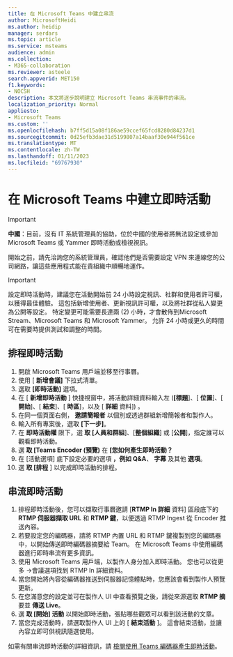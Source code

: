 ```yaml
---
title: 在 Microsoft Teams 中建立串流
author: MicrosoftHeidi
ms.author: heidip
manager: serdars
ms.topic: article
ms.service: msteams
audience: admin
ms.collection:
- M365-collaboration
ms.reviewer: asteele
search.appverid: MET150
f1.keywords:
- NOCSH
description: 本文將逐步說明建立 Microsoft Teams 串流事件的串流。
localization_priority: Normal
appliesto:
- Microsoft Teams
ms.custom: ''
ms.openlocfilehash: b7ff5d15a08f186ae59ccef65fcd8280d84237d1
ms.sourcegitcommit: 0d25efb3dae31d5199807a14baaf30e944f561ce
ms.translationtype: MT
ms.contentlocale: zh-TW
ms.lasthandoff: 01/11/2023
ms.locfileid: "69767930"
---
```

# <a name="create-a-live-event-in-microsoft-teams"></a>在 Microsoft Teams 中建立即時活動

> [!IMPORTANT]
> **中國**：目前，沒有 IT 系統管理員的協助，位於中國的使用者將無法設定或參加 Microsoft Teams 或 Yammer 即時活動或檢視視訊。
>
> 開始之前，請先洽詢您的系統管理員，確認他們是否需要設定 VPN 來連線您的公司網路，讓這些應用程式能在貴組織中順暢地運作。

> [!IMPORTANT]
> 設定即時活動時，建議您在活動開始前 24 小時設定視訊、社群和使用者許可權，以獲得最佳體驗。 這包括新增使用者、更新視訊許可權，以及將社群從私人變更為公開等設定。 特定變更可能需要長達兩 (2) 小時，才會散佈到Microsoft Stream、Microsoft Teams 和 Microsoft Yammer。 允許 24 小時或更久的時間可在需要時提供測試和調整的時間。

## <a name="schedule-the-live-event"></a>排程即時活動

1. 開啟 Microsoft Teams 用戶端並移至行事曆。
1. 使用 [ **新增會議]** 下拉式清單。
1. 選取 **[即時活動]** 選項。
1. 在 [ **新增即時活動** ] 快捷視窗中，將活動詳細資料輸入左 (**[標題**]、[ **位置**]、[ **開始**]、[ **結束**]、[ **時區**]，以及 [ **詳細** 資料]) 。
1. 在同一個頁面右側， **邀請簡報者** 以個別或透過群組新增簡報者和製作人。
1. 輸入所有專案後，選取 **[下一步]**。
1. 在 **即時活動權** 限下，選 **取 [人員和群組**]、[**整個組織**] 或 [**公開**]，指定誰可以觀看即時活動。
1. 選 **取 [Teams Encoder (預覽)** 在 **[您如何產生即時活動？**
1. 在 [活動選項] 底下設定必要的選項 **，例如 Q&A**、 **字幕** 及其他 **選項**。
1. 選 **取 [排程** ] 以完成即時活動的排程。

## <a name="stream-the-live-event"></a>串流即時活動

1. 排程即時活動後，您可以擷取行事曆邀請 [**RTMP In 詳細** 資料] 區段底下的 **RTMP 伺服器擷取 URL** 和 **RTMP 鍵**，以便透過 RTMP Ingest 從 Encoder 推送內容。
1. 若要設定您的編碼器，請將 RTMP 內置 URL 和 RTMP 鍵複製到您的編碼器中，以開始傳送即時編碼器摘要給 Team。 在 Microsoft Teams 中使用編碼器進行即時串流有更多資訊。
1. 使用 Microsoft Teams 用戶端，以製作人身分加入即時活動。 您也可以從更多 ->會議選項找到 RTMP In 詳細資料。
1. 當您開始將內容從編碼器推送到伺服器記憶體點時，您應該會看到製作人預覽更新。
1. 在您滿意您的設定並可在製作人 UI 中查看預覽之後，請從來源選取 **RTMP 摘** 要並 **傳送 Live**。
1. 選 **取 [開始] 活動** 以開始即時活動，張貼哪些觀眾可以看到該活動的文章。
1. 當您完成活動時，請選取製作人 UI 上的 [ **結束活動** ]。 這會結束活動，並讓內容立即可供視訊隨選使用。

如需有關串流即時活動的詳細資訊，請 [檢閱使用 Teams 編碼器產生即時活動](https://support.microsoft.com/office/produce-a-teams-live-event-using-teams-encoder-b0026c9d-fd37-4bb3-bffc-6961f221fbe9)。

